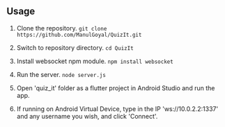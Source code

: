 ## Usage

1. Clone the repository.
`git clone https://github.com/ManulGoyal/QuizIt.git`

2. Switch to repository directory.
`cd QuizIt`

3. Install websocket npm module.
`npm install websocket`

4. Run the server.
`node server.js`

5. Open 'quiz_it' folder as a flutter project in Android Studio and run the app.

6. If running on Android Virtual Device, type in the IP 'ws://10.0.2.2:1337' and any username you wish, and click 'Connect'.
